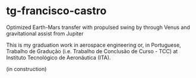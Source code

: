 # tg-francisco-castro

Optimized Earth-Mars transfer with propulsed swing by through Venus and gravitational assist from Jupiter

This is my graduation work in aerospace engineering or, in Portuguese, Trabalho de Gradução (i.e. Trabalho de Conclusão de Curso - TCC) 
at Instituto Tecnológico de Aeronáutica (ITA).

(in construction)
